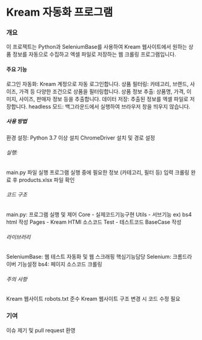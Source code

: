 # Kream 자동화 프로그램
### 개요
이 프로젝트는 Python과 SeleniumBase를 사용하여 Kream 웹사이트에서 원하는 상품 정보를 자동으로 수집하고 엑셀 파일로 저장하는 웹 크롤링 프로그램입니다.

#### 주요 기능
로그인 자동화: Kream 계정으로 자동 로그인합니다.
상품 필터링: 카테고리, 브랜드, 사이즈, 가격 등 다양한 조건으로 상품을 필터링합니다.
상품 정보 추출: 상품명, 가격, 이미지, 사이즈, 판매자 정보 등을 추출합니다.
데이터 저장: 추출된 정보를 엑셀 파일로 저장합니다.
headless 모드: 백그라운드에서 실행하여 브라우저 창을 띄우지 않습니다.
##### 사용 방법
환경 설정:
Python 3.7 이상 설치
ChromeDriver 설치 및 경로 설정

###### 실행:
main.py 파일 실행
프로그램 실행 중에 필요한 정보 (카테고리, 필터 등) 입력
크롤링 완료 후 products.xlsx 파일 확인
###### 코드 구조
main.py: 프로그램 실행 및 제어
Core - 실제코드기능구현 
Utils - 서브기능 ex) bs4 html 작성 
Pages - Kream HTMl 소스코드
Test - 테스트코드 BaseCase 작성
###### 라이브러리
SeleniumBase: 웹 테스트 자동화 및 웹 스크래핑 핵심기능담당
Selenium: 크롬드라이버 기능설정
bs4: 페이지 소스코드 크롤링
###### 주의 사항
Kream 웹사이트 robots.txt 준수
Kream 웹사이트 구조 변경 시 코드 수정 필요
### 기여
이슈 제기 및 pull request 환영
